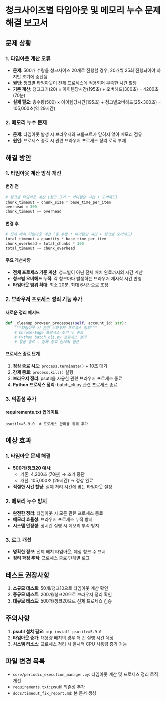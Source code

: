 # 청크사이즈별 타임아웃 및 메모리 누수 문제 해결 보고서

## 문제 상황

### 1. 타임아웃 계산 오류
- **문제**: 500개 수량을 청크사이즈 20개로 진행할 경우, 20개씩 25회 진행되어야 하지만 조기에 중단됨
- **원인**: 청크별 타임아웃이 전체 프로세스에 적용되어 부족한 시간 할당
- **기존 계산**: 청크크기(20) × 아이템당시간(195초) + 오버헤드(300초) = 4200초(70분)
- **실제 필요**: 총수량(500) × 아이템당시간(195초) + 청크별오버헤드(25×300초) = 105,000초(약 29시간)

### 2. 메모리 누수 문제
- **문제**: 타임아웃 발생 시 브라우저와 프롬프트가 닫히지 않아 메모리 점유
- **원인**: 프로세스 종료 시 관련 브라우저 프로세스 정리 로직 부재

## 해결 방안

### 1. 타임아웃 계산 방식 개선

#### 변경 전
```python
# 청크별 타임아웃 계산 (청크 크기 * 아이템당 시간 + 오버헤드)
chunk_timeout = chunk_size * base_time_per_item
overhead = 300
chunk_timeout += overhead
```

#### 변경 후
```python
# 전체 배치 타임아웃 계산 (총 수량 * 아이템당 시간 + 청크별 오버헤드)
total_timeout = quantity * base_time_per_item
chunk_overhead = total_chunks * 300
total_timeout += chunk_overhead
```

#### 주요 개선사항
- **전체 프로세스 기준 계산**: 청크별이 아닌 전체 배치 완료까지의 시간 계산
- **청크별 오버헤드 누적**: 각 청크마다 발생하는 브라우저 재시작 시간 반영
- **타임아웃 범위 확대**: 최소 20분, 최대 6시간으로 조정

### 2. 브라우저 프로세스 정리 기능 추가

#### 새로운 정리 메서드
```python
def _cleanup_browser_processes(self, account_id: str):
    """타임아웃 시 관련 브라우저 프로세스 정리"""
    # Chrome/Edge 프로세스 찾기 및 종료
    # Python batch_cli.py 프로세스 정리
    # 정상 종료 → 강제 종료 단계적 접근
```

#### 프로세스 종료 단계
1. **정상 종료 시도**: `process.terminate()` + 10초 대기
2. **강제 종료**: `process.kill()` 실행
3. **브라우저 정리**: psutil을 사용한 관련 브라우저 프로세스 종료
4. **Python 프로세스 정리**: batch_cli.py 관련 프로세스 종료

### 3. 의존성 추가

#### requirements.txt 업데이트
```
psutil>=5.9.0  # 프로세스 관리를 위해 추가
```

## 예상 효과

### 1. 타임아웃 문제 해결
- **500개/청크20 예시**:
  - 기존: 4,200초 (70분) → 조기 중단
  - 개선: 105,000초 (29시간) → 정상 완료
- **적절한 시간 할당**: 실제 처리 시간에 맞는 타임아웃 설정

### 2. 메모리 누수 방지
- **완전한 정리**: 타임아웃 시 모든 관련 프로세스 종료
- **메모리 효율성**: 브라우저 프로세스 누적 방지
- **시스템 안정성**: 장시간 실행 시 메모리 부족 방지

### 3. 로그 개선
- **명확한 정보**: 전체 배치 타임아웃, 예상 청크 수 표시
- **정리 과정 추적**: 프로세스 종료 단계별 로그

## 테스트 권장사항

1. **소규모 테스트**: 50개/청크10으로 타임아웃 계산 확인
2. **중규모 테스트**: 200개/청크20으로 브라우저 정리 확인
3. **대규모 테스트**: 500개/청크20으로 전체 프로세스 검증

## 주의사항

1. **psutil 설치 필요**: `pip install psutil>=5.9.0`
2. **타임아웃 증가**: 대용량 배치의 경우 더 긴 실행 시간 예상
3. **시스템 리소스**: 프로세스 정리 시 일시적 CPU 사용량 증가 가능

## 파일 변경 목록

- `core/periodic_execution_manager.py`: 타임아웃 계산 및 프로세스 정리 로직 개선
- `requirements.txt`: psutil 의존성 추가
- `docs/timeout_fix_report.md`: 본 문서 생성